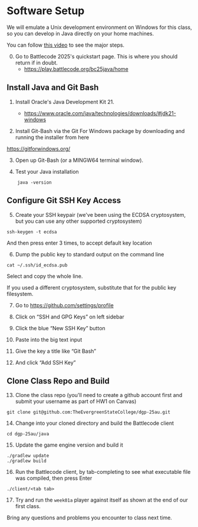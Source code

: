 # Software Setup

We will emulate a Unix development environment on Windows for this class, so you can develop in Java
directly on your home machines.

You can follow [this video](https://www.youtube.com/watch?v=tcDLevC7wmU) to see the major steps.

0. Go to Battlecode 2025's quickstart page. This is where you should return if in doubt.
   - https://play.battlecode.org/bc25java/home

## Install Java and Git Bash

1. Install Oracle's Java Development Kit 21.
   - https://www.oracle.com/java/technologies/downloads/#jdk21-windows 
   
2. Install Git-Bash via the Git For Windows package by downloading and running the installer from here

  https://gitforwindows.org/

3. Open up Git-Bash (or a MINGW64 terminal window).


4. Test your Java installation
```
	java -version
```

## Configure Git SSH Key Access

5. Create your SSH keypair (we've been using the ECDSA cryptosystem, but you can use any other supported cryptosystem)

```
ssh-keygen -t ecdsa
```

And then press enter 3 times, to accept default key location

6. Dump the public key to standard output on the command line
```
cat ~/.ssh/id_ecdsa.pub
```
Select and copy the whole line.

If you used a different cryptosystem, substitute that for the public key filesystem.

7. Go to https://github.com/settings/profile

8. Click on “SSH and GPG Keys” on left sidebar

9. Click the blue “New SSH Key” button

10. Paste into the big text input
11. Give the key a title like “Git Bash”
12. And click “Add SSH Key”

## Clone Class Repo and Build

13. Clone the class repo (you'll need to create a github account first and submit your username as part of HW1 on Canvas)
```
git clone git@github.com:TheEvergreenStateCollege/dgp-25au.git
```

14. Change into your cloned directory and build the Battlecode client
```
cd dgp-25au/java
```

15. Update the game engine version and build it
```
./gradlew update
./gradlew build
```

16. Run the Battlecode client, by tab-completing to see what executable file was compiled, then press Enter
```
./client/<tab tab>
```

17. Try and run the `week01a` player against itself as shown at the end of our first class.

Bring any questions and problems you encounter to class next time.
